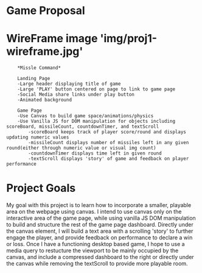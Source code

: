 # Game Proposal
# WireFrame image 'img/proj1-wireframe.jpg'

		*Missle Command*

		Landing Page
		-Large header displaying title of game
		-Large 'PLAY' button centered on page to link to game page
		-Social Media share links under play button
		-Animated background
		
		Game Page
		-Use Canvas to build game space/animations/physics
		-Use Vanilla JS for DOM manipulation for objects including scoreBoard, missileCount, countdownTimer, and textScroll
			-scoreBoard keeps track of player score/round and displays updating numeric values
			-missileCount displays number of missiles left in any given round(either through numeric value or visual img count)
			-countdownTimer displays time left in given round
			-textScroll displays 'story' of game and feedback on player performance


# Project Goals
 My goal with this project is to learn how to incorporate a smaller, playable area on the webpage using canvas. I intend to use canvas only on the interactive area of the game page, while using vanilla JS DOM manipulation to build and structure the rest of the game page dashboard. Directly under the canvas element, I will build a text area with a scrolling 'story' to further engage the player, and provide feedback on performance to declare a win or loss. 
 Once I have a functioning desktop based game, I hope to use a media query to restucture the viewport to be mainly occupied by the canvas, and include a compressed dashboard to the right or directly under the canvas while removing the textScroll to provide more playable room. 